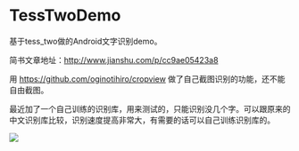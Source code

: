 # TessTwoDemo
基于tess_two做的Android文字识别demo。

简书文章地址：http://www.jianshu.com/p/cc9ae05423a8

用 https://github.com/oginotihiro/cropview  做了自己截图识别的功能，还不能自由截图。

最近加了一个自己训练的识别库，用来测试的，只能识别没几个字。可以跟原来的中文识别库比较，识别速度提高非常大，有需要的话可以自己训练识别库的。

![](http://privateimage.oss-cn-hongkong.aliyuncs.com/Sjms/shoujijieping.png)
